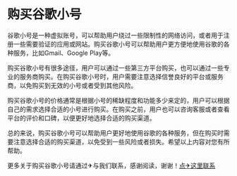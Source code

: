 # 购买谷歌小号

谷歌小号是一种虚拟账号，可以帮助用户绕过一些限制性的网络访问，或者用于注册一些需要验证的应用或网站。购买谷歌小号可以帮助用户更方便地使用谷歌的各种服务，比如Gmail、Google Play等。

购买谷歌小号有很多途径，用户可以通过一些第三方平台购买，也可以通过一些专业的服务商购买。在购买谷歌小号时，用户需要注意选择信誉良好的平台或服务商，以免购买到无效的小号或者受到其他风险。

购买谷歌小号的价格通常是根据小号的稀缺程度和功能多少来定的，用户可以根据自己的需求选择合适的小号进行购买。在购买之前，用户也可以咨询客服或者查看平台的评价和口碑，以便更好地选择合适的购买渠道。

总的来说，购买谷歌小号可以帮助用户更好地使用谷歌的各种服务，但在购买时需要注意选择合适的购买渠道，以免受到一些风险或者损失。希望以上内容对您有所帮助。

更多关于购买谷歌小号请通过✈与我们联系，感谢阅读，谢谢！[点✈这里联系](https://www.k02.cc)